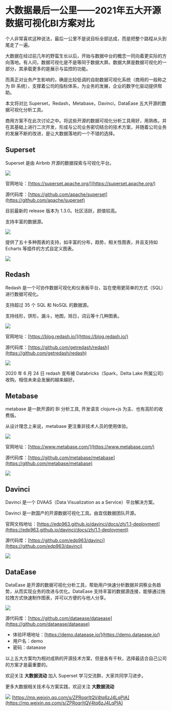 # 大数据最后一公里——2021年五大开源数据可视化BI方案对比
个人非常喜欢这种说法，最后一公里不是说目标全部达成，而是把整个路程从头到尾走了一遍。

大数据在经过前几年的野蛮生长以后，开始与数据中台的概念一同向着更实际的方向落地。有人问，数据可视化是不是等同于数据大屏。数据大屏是数据可视化的一部分，其承载更多的是展示与监控的功能。

而真正对业务产生影响的，确是比较低调的自助数据可视化系统（商用的一般称之为 BI 系统），支撑着公司的指标体系，为业务的发展，企业的数字化驱动提供帮助。

本文将对比 Superset，Redash，Metabase，Davinci，DataEase 五大开源的数据可视化分析工具。

商用方案不在此次讨论之中。将这些开源的数据可视化分析工具用好，用熟练。并在其基础上进行二次开发，形成与公司业务密切结合的技术方案，并随着公司业务的发展不断的改进，是让大数据落地的一个不错的选择。

## Superset

Superset 是由 Airbnb 开源的数据探索与可视化平台。

![](https://mmbiz.qpic.cn/mmbiz_png/mqibsuEhdUyI0Y2Z5yINPJ1qCnqvq1LicU0RCzz8dLveOtp13smYp3eQTQIpy2Y86pjGfiaTjjAQWEqwY6ZiaFRjibg/640?wx_fmt=png)

官网地址：[https://superset.apache.org/](https://superset.apache.org/)

源代码库：[https://github.com/apache/superset](https://github.com/apache/superset)

目前最新的 release 版本为 1.3.0。社区活跃，颜值较高。

支持丰富的数据源。

![](https://mmbiz.qpic.cn/mmbiz_png/mqibsuEhdUyI0Y2Z5yINPJ1qCnqvq1LicUPlktTibj2LL7PSSa28vUu4beyLWKdJmTt0NlyobZ5UZspy5kDLEtCkQ/640?wx_fmt=png)

提供了五十多种图表的支持，如丰富的分布，趋势，相关性图表，并且支持如 Echarts 等插件的方式自定义图表。

![](https://mmbiz.qpic.cn/mmbiz_png/mqibsuEhdUyI0Y2Z5yINPJ1qCnqvq1LicUXSSDxwI7ONHSqIsiawp0iaeMugCLicB56TsOr1Nae768HM5hoQrwneGJw/640?wx_fmt=png)

## Redash

Redash 是一个可协作数据可视化和仪表板平台，旨在使用更简单的方式（SQL）进行数据可视化。

支持超过 35 个 SQL 和 NoSQL 的数据源。

支持线形，饼形，漏斗，地图，旭日，词云等十几种图表。

![](https://mmbiz.qpic.cn/mmbiz_png/mqibsuEhdUyI0Y2Z5yINPJ1qCnqvq1LicUubKpclH0OwsLFY9xxDTcNMunNQ0RicAfLkdCg4Don0RkNibybsIdokSA/640?wx_fmt=png)

官网地址：[https://blog.redash.io/](https://blog.redash.io/)

源代码库：[https://github.com/getredash/redash](https://github.com/getredash/redash)

![](https://mmbiz.qpic.cn/mmbiz_png/mqibsuEhdUyI0Y2Z5yINPJ1qCnqvq1LicUicuZWIGMibs2NL2LmxjaTSiackc5oqdXFEXhbCZdyMmA7SlhlYvMCRVUg/640?wx_fmt=png)

2020 年 6 月 24 日 redash 宣布被 Databricks（Spark，Delta Lake 所属公司）收购。相信未来会发展的越来越好。

## Metabase

metabase 是一款开源的 BI 分析工具, 开发语言 clojure+js 为主、也有高阶的收费版。

从设计理念上来说，metabase 更注重非技术人员的使用体验。

![](https://mmbiz.qpic.cn/mmbiz_png/mqibsuEhdUyI0Y2Z5yINPJ1qCnqvq1LicUlKIBHibnL9rH6vheztQRN90frdGv7xlsFs58G0BlsQ0icbm2n03IjF4A/640?wx_fmt=png)

官网地址：[https://www.metabase.com/](https://www.metabase.com/)

源代码库：[https://github.com/metabase/metabase](https://github.com/metabase/metabase)

![](https://mmbiz.qpic.cn/mmbiz_gif/mqibsuEhdUyI0Y2Z5yINPJ1qCnqvq1LicUoEJgEybibDOue8DR2sKrQnmgJILaN8S36WuzNbIjG87BFXSv5DSFkKg/640?wx_fmt=gif)

## Davinci

Davinci 是一个 DVAAS（Data Visualization as a Service）平台解决方案。

Davinci 是一款国产的开源数据可视化工具。由宜信数据团队开源。

官网文档地址：[https://edp963.github.io/davinci/docs/zh/1.1-deployment](https://edp963.github.io/davinci/docs/zh/1.1-deployment)

源代码库：[https://github.com/edp963/davinci](https://github.com/edp963/davinci)

![](https://mmbiz.qpic.cn/mmbiz_png/mqibsuEhdUyI0Y2Z5yINPJ1qCnqvq1LicUTicXxYiaRwpfnG0ynwmVLic2xr5kPdnb2gU5vqia96X1TiclAH8T7KmI9HQ/640?wx_fmt=png)

## DataEase

DataEase 是开源的数据可视化分析工具，帮助用户快速分析数据并洞察业务趋势，从而实现业务的改进与优化。DataEase 支持丰富的数据源连接，能够通过拖拉拽方式快速制作图表，并可以方便的与他人分享。

![](https://mmbiz.qpic.cn/mmbiz_gif/mqibsuEhdUyI0Y2Z5yINPJ1qCnqvq1LicUWZykhqEYcIrDWfFH7e0ybmyTIGV1y2BBBreL0YbYokV3JunNYCfHgg/640?wx_fmt=gif)

源代码库：[https://github.com/dataease/dataease](https://github.com/dataease/dataease)

-   体验环境地址：[https://demo.dataease.io/](https://demo.dataease.io/)
-   用户名：demo
-   密码：dataease

以上五大方案均为相对成熟的开源技术方案，但是各有千秋，选择最适合自己公司的方案才是最重要的。

欢迎关注 **大数据流动** 加入 Superset 学习交流群，大家共同学习进步。

更多大数据相关技术与方案实践，欢迎关注 **大数据流动**

![](https://mmbiz.qpic.cn/mmbiz_jpg/mqibsuEhdUyI0Y2Z5yINPJ1qCnqvq1LicU4bu9OOuD3KQ3A23dEJtUibpbozlwWhZhIalUk6gYhAX7Zr0eWVgs0Hw/640?wx_fmt=jpeg) 
 [https://mp.weixin.qq.com/s/ZPRoqrItQV4tq6zJ4LqPIA](https://mp.weixin.qq.com/s/ZPRoqrItQV4tq6zJ4LqPIA)
